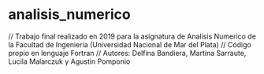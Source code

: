 # analisis_numerico
// Trabajo final realizado en 2019 para la asignatura de Analisis Numerico de la Facultad de Ingenieria (Universidad Nacional de Mar del Plata)
// Código propio en lenguaje Fortran
// Autores: Delfina Bandiera, Martina Sarraute, Lucila Malarczuk y Agustin Pomponio
